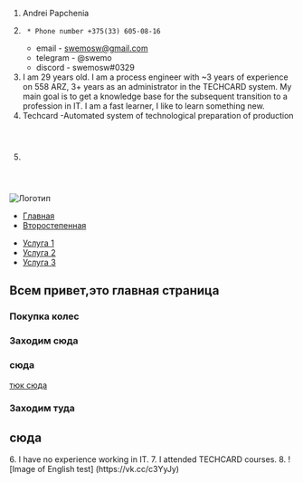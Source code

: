 1. Andrei Papchenia
2.      * Phone number +375(33) 605-08-16
	* email - swemosw@gmail.com
	* telegram - @swemo
	* discord - swemosw#0329
3. I am 29 years old. I am a process engineer with ~3 years of experience on 558 ARZ, 3+ years as an administrator in the TECHCARD system. My main goal is to get a knowledge base for the subsequent transition to a profession in IT. I am a fast learner, I like to learn something new.
4. Techcard -Automated system of technological preparation of production
5. <header >
<img src="/logo.png" alt="Логотип">
<nav>
  <ul>
    <lI><a href="/">Главная</a></lI>
     <lI><a href="/">Второстепенная</a></lI>
  </ul>
  </nav>
</header>
<aside>
<nav>
<ul>
  <li><a href="/service-1">Услуга 1</a></li>
  <li><a href="/service-2">Услуга 2</a></li>
  <li><a href="/service-3">Услуга 3</a></li>
  </ul></nav></aside>
<main>
<h2>  Всем привет,это главная страница  </h2>
  <section>
  <h3>    Покупка колес  </h3>
  <article>
    <h3>    Заходим сюда    </h3>  
    <h3>    сюда  </h3>
  <a href="#"> тюк сюда</a>
  </article>
  <article>
    <h3>    Заходим туда      </h3> 
    <h2>    сюда  </h2>
   </article>
  </section>
  </main>
6. I have no experience working in IT. 
7. I attended TECHCARD courses.
8. ![Image of English test] (https://vk.cc/c3YyJy)
